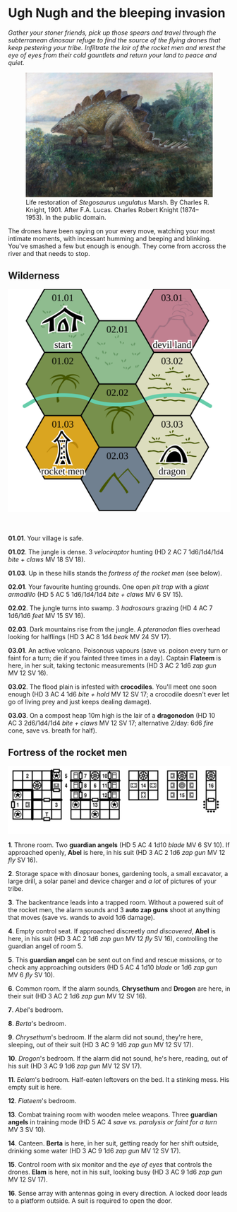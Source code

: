 # Ugh Nugh and the bleeping invasion

*Gather your stoner friends, pick up those spears and travel through
the subterranean dinosaur refuge to find the source of the flying
drones that keep pestering your tribe. Infiltrate the lair of the
rocket men and wrest the eye of eyes from their cold gauntlets and
return your land to peace and quiet.*

<figure><img src="Stego.jpg">
<figcaption>
Life restoration of <i>Stegosaurus ungulatus</i> Marsh. By Charles R.
Knight, 1901. After F.A. Lucas. Charles Robert Knight (1874–1953). In
the public domain.
</figcaption>
</figure>

The drones have been spying on your every move, watching your most
intimate moments, with incessant humming and beeping and blinking.
You've smashed a few but enough is enough. They come from accross the
river and that needs to stop.

## Wilderness

<img src="hex-map.svg" class="map" alt="In the north-west is your
village. In the south-west across the river is the fortress. In the
north-east is a volcano. In the south-east is a swamp with a dragon
lair."><br class="printed"><br class="printed"><br class="printed">

**01.01**. Your village is safe.

**01.02**. The jungle is dense. 3 *velociraptor* hunting<span
class="stats"> (HD 2 AC 7 1d6/1d4/1d4 <i>bite + claws</i> MV 18
SV 18)</span>.

**01.03**. Up in these hills stands the *fortress of the rocket men*
(see below).

**02.01**. Your favourite hunting grounds. One open *pit trap* with a
*giant armadillo*<span class="stats"> (HD 5 AC 5 1d6/1d4/1d4
<i>bite + claws</i> MV 6 SV 15)</span>.

**02.02**. The jungle turns into swamp. 3 *hadrosaurs* grazing<span
class="stats"> (HD 4 AC 7 1d6/1d6 <i>feet</i> MV 15 SV 16)</span>.

**02.03**. Dark mountains rise from the jungle. A *pteranodon* flies
overhead looking for halflings<span class="stats"> (HD 3 AC 8 1d4
<i>beak</i> MV 24 SV 17)</span>.

**03.01**. An active volcano. Poisonous vapours<span class="stats">
(save vs. poison every turn or faint for a turn; die if you fainted
three times in a day)</span>. Captain **Flateem** is here, in her
suit, taking tectonic measurements<span class="stats"> (HD 3 AC 2 1d6
<i>zap gun</i> MV 12 SV 16)</span>.

**03.02**. The flood plain is infested with **crocodiles**. You'll
meet one soon enough<span class="stats"> (HD 3 AC 4 1d6 <i>bite +
hold</i> MV 12 SV 17; a crocodile doesn't ever let go of living prey
and just keeps dealing damage)</span>.

**03.03**. On a compost heap 10m high is the lair of a
**dragonodon**<span class="stats"> (HD 10 AC 3 2d6/1d4/1d4 <i>bite +
claws</i> MV 12 SV 17; alternative 2/day: 6d6 <i>fire</i> cone, save
vs. breath for half)</span>.

## Fortress of the rocket men

<img src="dungeon-map.svg" class="map" alt="Five floor dungeon map.
The ground floor has an entry to a throne room on the western side,
a golem storage pod on the north side, and a trapped back entrance
on the southern side.">

**1**. Throne room. Two **guardian angels**<span class="stats"> (HD 5
AC 4 1d10 <i>blade</i> MV 6 SV 10)</span>. If approached openly,
**Abel** is here, in his suit<span class="stats"> (HD 3 AC 2 1d6
<i>zap gun</i> MV 12 <i>fly</i> SV 16)</span>.

**2**. Storage space with dinosaur bones, gardening tools, a small
excavator, a large drill, a solar panel and device charger and *a lot*
of pictures of your tribe.

**3**. The backentrance leads into a trapped room. Without a powered
suit of the rocket men, the alarm sounds and 3 **auto zap guns** shoot
at anything that moves<span class="stats"> (save vs. wands to avoid
1d6 damage)</span>.

**4**. Empty control seat. If approached discreetly *and discovered*,
**Abel** is here, in his suit<span class="stats"> (HD 3 AC 2 1d6
<i>zap gun</i> MV 12 <i>fly</i> SV 16)</span>, controlling the
guardian angel of room 5.

**5**. This **guardian angel** can be sent out on find and rescue
missions, or to check any approaching outsiders<span class="stats">
(HD 5 AC 4 1d10 <i>blade</i> or 1d6 <i>zap gun</i> MV 6 <i>fly</i>
SV 10)</span>.

**6**. Common room. If the alarm sounds, **Chrysethum** and **Drogon**
are here, in their suit<span class="stats"> (HD 3 AC 2 1d6 <i>zap
gun</i> MV 12 SV 16)</span>.

**7**. *Abel*'s bedroom.

**8**. *Berta*'s bedroom.

**9**. *Chrysethum*'s bedroom. If the alarm did not sound, they're
here, sleeping, out of their suit<span class="stats"> (HD 3 AC 9 1d6
<i>zap gun</i> MV 12 SV 17)</span>.

**10**. *Drogon*'s bedroom. If the alarm did not sound, he's here,
reading, out of his suit<span class="stats"> (HD 3 AC 9 1d6 <i>zap
gun</i> MV 12 SV 17)</span>.

**11**. *Eelam*'s bedroom. Half-eaten leftovers on the bed. It a
stinking mess. His empty suit is here.

**12**. *Flateem*'s bedroom.

**13**. Combat training room with wooden melee weapons. Three
**guardian angels** in training mode<span class="stats"> (HD 5 AC 4
<i>save vs. paralysis or faint for a turn</i> MV 3 SV 10)</span>.

**14**. Canteen. **Berta** is here, in her suit, getting ready for her
shift outside, drinking some water<span class="stats"> (HD 3 AC 9 1d6
<i>zap gun</i> MV 12 SV 17)</span>.

**15**. Control room with six monitor and the *eye of eyes* that
controls the drones. **Elam** is here, not in his suit, looking busy
<span class="stats"> (HD 3 AC 9 1d6 <i>zap gun</i> MV 12
SV 17)</span>.

**16**. Sense array with antennas going in every direction. A locked
door leads to a platform outside. A suit is required to open the door.
